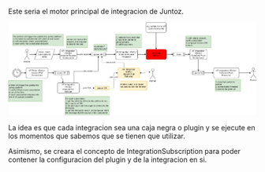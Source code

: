 Este seria el motor principal de integracion de Juntoz.

![motor-integracion.png](/.attachments/motor-integracion-6e2b9e6a-e7e2-4b85-a475-d6a2f984de63.png)

La idea es que cada integracion sea una caja negra o plugin y se ejecute en los momentos que sabemos que se tienen que utilizar.

Asimismo, se creara el concepto de IntegrationSubscription para poder contener la configuracion del plugin y de la integracion en si.